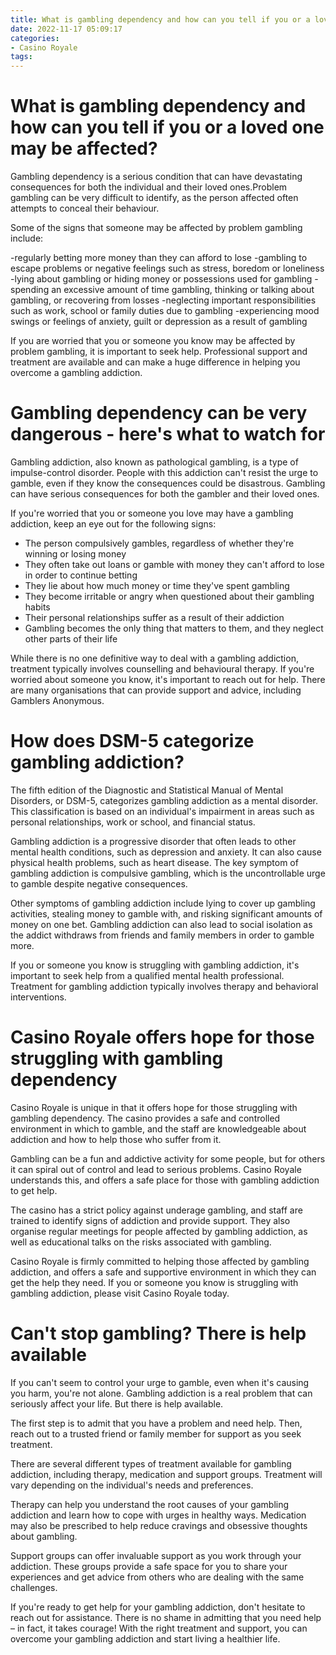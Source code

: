 ```yaml
---
title: What is gambling dependency and how can you tell if you or a loved one may be affected
date: 2022-11-17 05:09:17
categories:
- Casino Royale
tags:
---
```



#  What is gambling dependency and how can you tell if you or a loved one may be affected?

Gambling dependency is a serious condition that can have devastating consequences for both the individual and their loved ones.Problem gambling can be very difficult to identify, as the person affected often attempts to conceal their behaviour.

Some of the signs that someone may be affected by problem gambling include:

-regularly betting more money than they can afford to lose
-gambling to escape problems or negative feelings such as stress, boredom or loneliness
-lying about gambling or hiding money or possessions used for gambling
-spending an excessive amount of time gambling, thinking or talking about gambling, or recovering from losses
-neglecting important responsibilities such as work, school or family duties due to gambling
-experiencing mood swings or feelings of anxiety, guilt or depression as a result of gambling

If you are worried that you or someone you know may be affected by problem gambling, it is important to seek help. Professional support and treatment are available and can make a huge difference in helping you overcome a gambling addiction.

#  Gambling dependency can be very dangerous - here's what to watch for

Gambling addiction, also known as pathological gambling, is a type of impulse-control disorder. People with this addiction can't resist the urge to gamble, even if they know the consequences could be disastrous. Gambling can have serious consequences for both the gambler and their loved ones.

If you're worried that you or someone you love may have a gambling addiction, keep an eye out for the following signs:

- The person compulsively gambles, regardless of whether they're winning or losing money
- They often take out loans or gamble with money they can't afford to lose in order to continue betting
- They lie about how much money or time they've spent gambling
- They become irritable or angry when questioned about their gambling habits
- Their personal relationships suffer as a result of their addiction
- Gambling becomes the only thing that matters to them, and they neglect other parts of their life

While there is no one definitive way to deal with a gambling addiction, treatment typically involves counselling and behavioural therapy. If you're worried about someone you know, it's important to reach out for help. There are many organisations that can provide support and advice, including Gamblers Anonymous.

#  How does DSM-5 categorize gambling addiction?

The fifth edition of the Diagnostic and Statistical Manual of Mental Disorders, or DSM-5, categorizes gambling addiction as a mental disorder. This classification is based on an individual's impairment in areas such as personal relationships, work or school, and financial status.

Gambling addiction is a progressive disorder that often leads to other mental health conditions, such as depression and anxiety. It can also cause physical health problems, such as heart disease. The key symptom of gambling addiction is compulsive gambling, which is the uncontrollable urge to gamble despite negative consequences.

Other symptoms of gambling addiction include lying to cover up gambling activities, stealing money to gamble with, and risking significant amounts of money on one bet. Gambling addiction can also lead to social isolation as the addict withdraws from friends and family members in order to gamble more.

If you or someone you know is struggling with gambling addiction, it's important to seek help from a qualified mental health professional. Treatment for gambling addiction typically involves therapy and behavioral interventions.

#  Casino Royale offers hope for those struggling with gambling dependency 
Casino Royale is unique in that it offers hope for those struggling with gambling dependency. The casino provides a safe and controlled environment in which to gamble, and the staff are knowledgeable about addiction and how to help those who suffer from it.

Gambling can be a fun and addictive activity for some people, but for others it can spiral out of control and lead to serious problems. Casino Royale understands this, and offers a safe place for those with gambling addiction to get help.

The casino has a strict policy against underage gambling, and staff are trained to identify signs of addiction and provide support. They also organise regular meetings for people affected by gambling addiction, as well as educational talks on the risks associated with gambling.

Casino Royale is firmly committed to helping those affected by gambling addiction, and offers a safe and supportive environment in which they can get the help they need. If you or someone you know is struggling with gambling addiction, please visit Casino Royale today.

#  Can't stop gambling? There is help available

If you can't seem to control your urge to gamble, even when it's causing you harm, you're not alone. Gambling addiction is a real problem that can seriously affect your life. But there is help available.

The first step is to admit that you have a problem and need help. Then, reach out to a trusted friend or family member for support as you seek treatment.

There are several different types of treatment available for gambling addiction, including therapy, medication and support groups. Treatment will vary depending on the individual's needs and preferences.

Therapy can help you understand the root causes of your gambling addiction and learn how to cope with urges in healthy ways. Medication may also be prescribed to help reduce cravings and obsessive thoughts about gambling.

Support groups can offer invaluable support as you work through your addiction. These groups provide a safe space for you to share your experiences and get advice from others who are dealing with the same challenges.

If you're ready to get help for your gambling addiction, don't hesitate to reach out for assistance. There is no shame in admitting that you need help – in fact, it takes courage! With the right treatment and support, you can overcome your gambling addiction and start living a healthier life.